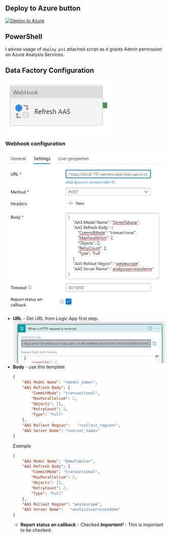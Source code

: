 ## Deploy to Azure button

[![Deploy to Azure](https://aka.ms/deploytoazurebutton)](https://portal.azure.com/#create/Microsoft.Template/uri/https%3A%2F%2Fraw.githubusercontent.com%2FMarczakIO%2Fazure-enterprise-templates%2Fmain%2Flogic-apps-refresh-azure-analysis-services-with-webhook%2Ftemplate.json)

## PowerShell

I advise usage of `deploy.ps1` attached script as it grants Admin permission on Azure Analysis Services. 

## Data Factory Configuration

![Activity Configuration](.\images/webhook-pl-1.png)

### Webhook configuration

![Activity Configuration](.\images/webhook-setup.png)

* **URL** - Get URL from Logic App first step.
  ![Activity Configuration](.\images/logic-app-url.png)
* **Body** - use this template  
  ```json
  {
      "AAS Model Name": "<model_name>",
      "AAS Refresh Body": {
          "CommitMode": "transactional",
          "MaxParallelism": 2,
          "Objects": [],
          "RetryCount": 2,
          "Type": "Full"
      },
      "AAS Rollout Region":   "<rollout_region>",
      "AAS Server Name": "<server_name>"
  }
  ```
  *Example*
  ```json
  {
      "AAS Model Name": "DemoTabular",
      "AAS Refresh Body": {
          "CommitMode": "transactional",
          "MaxParallelism": 2,
          "Objects": [],
          "RetryCount": 2,
          "Type": "Full"
      },
      "AAS Rollout Region": "westeurope",
      "AAS Server Name":   "analysisservicesdemo"
  }
  ```
  * **Report status on callback** - Checked
    ***Important!*** - This is important to be checked.